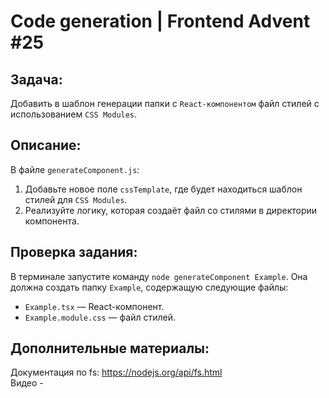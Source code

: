 # Code generation | Frontend Advent #25

## Задача:
Добавить в шаблон генерации папки с `React-компонентом` файл стилей с использованием `CSS Modules`.

## Описание:
В файле `generateComponent.js`:
1. Добавьте новое поле `cssTemplate`, где будет находиться шаблон стилей для `CSS Modules`.
2. Реализуйте логику, которая создаёт файл со стилями в директории компонента.

## Проверка задания:
В терминале запустите команду `node generateComponent Example`.
Она должна создать папку `Example`, содержащую следующие файлы:
* `Example.tsx` — React-компонент.
* `Example.module.css` — файл стилей.

## Дополнительные материалы:
Документация по fs: https://nodejs.org/api/fs.html  
Видео - 
